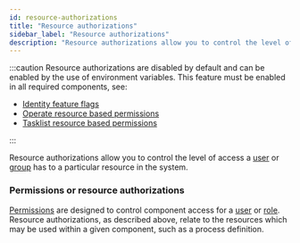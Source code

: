 ```yaml
---
id: resource-authorizations
title: "Resource authorizations"
sidebar_label: "Resource authorizations"
description: "Resource authorizations allow you to control the level of access a user or group has to a particular resource in the system."
---
```


:::caution
Resource authorizations are disabled by default and can be enabled by the use of environment variables. This feature must be enabled in all required components, see:

- [Identity feature flags](../../../../self-managed/identity/deployment/configuration-variables/#feature-flags)
- [Operate resource based permissions](../../../../self-managed/operate-deployment/operate-authentication/?authentication=identity#resource-based-permissions)
- [Tasklist resource based permissions](../../../../self-managed/tasklist-deployment/tasklist-authentication/?authentication=identity#resource-based-permissions)

:::

Resource authorizations allow you to control the level of access a [user](/self-managed/identity/user-guide/roles/add-assign-role.md) or
[group](self-managed/identity/user-guide/groups/create-group.md) has to a particular resource in the system.

### Permissions or resource authorizations

[Permissions](self-managed/identity/user-guide/roles/add-assign-permission.md) are designed to control component access for a
[user](/self-managed/identity/user-guide/roles/add-assign-role.md) or [role](/self-managed/identity/user-guide/roles/add-assign-role.md). Resource
authorizations, as described above, relate to the resources which may be used within a given component, such as a process definition.
